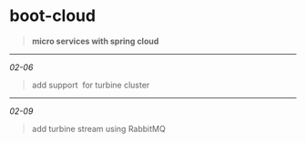 # boot-cloud
>__micro services with  spring cloud__

***
*02-06*
>add support  for turbine cluster
***
*02-09*
>add turbine stream using RabbitMQ
